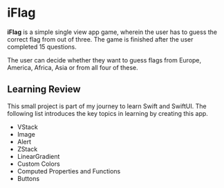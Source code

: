 # iFlag

**iFlag** is a simple single view app game, wherein the user has to guess the correct flag from out of three. The game is finished after the user completed 15 questions.

The user can decide whether they want to guess flags from Europe, America, Africa, Asia or from all four of these.

## Learning Review
This small project is part of my journey to learn Swift and SwiftUI. The following list introduces the key topics in learning by creating this app.

- VStack
- Image
- Alert
- ZStack
- LinearGradient
- Custom Colors
- Computed Properties and Functions
- Buttons
